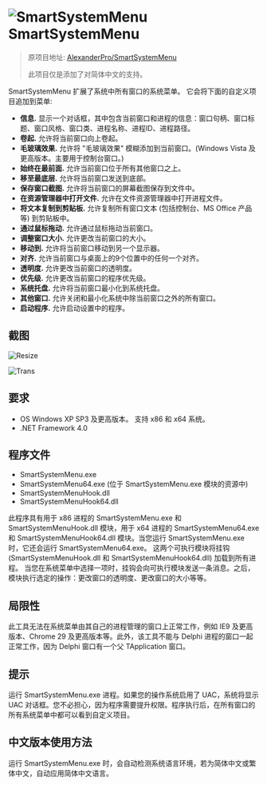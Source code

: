 ![SmartSystemMenu](https://user-images.githubusercontent.com/8102586/68280906-8e86b800-0087-11ea-9762-f9eb028bb8fe.png) SmartSystemMenu
=============

> 原项目地址: [AlexanderPro/SmartSystemMenu](https://github.com/AlexanderPro/SmartSystemMenu)
>
> 此项目仅是添加了对简体中文的支持。

SmartSystemMenu 扩展了系统中所有窗口的系统菜单。 它会将下面的自定义项目追加到菜单:

* **信息.** 显示一个对话框，其中包含当前窗口和进程的信息：窗口句柄、窗口标题、窗口风格、窗口类、进程名称、进程ID、进程路径。
* **卷起.** 允许将当前窗口向上卷起。
* **毛玻璃效果.** 允许将 "毛玻璃效果" 模糊添加到当前窗口。(Windows Vista 及更高版本。主要用于控制台窗口。)
* **始终在最前面.** 允许当前窗口位于所有其他窗口之上。
* **移至最底层.** 允许将当前窗口发送到底部。
* **保存窗口截图.** 允许将当前窗口的屏幕截图保存到文件中。
* **在资源管理器中打开文件.** 允许在文件资源管理器中打开进程文件。
* **将文本复制到剪贴板.** 允许复制所有窗口文本 (包括控制台、MS Office 产品等) 到剪贴板中。
* **通过鼠标拖动.** 允许通过鼠标拖动当前窗口。
* **调整窗口大小.** 允许更改当前窗口的大小。
* **移动到.** 允许将当前窗口移动到另一个显示器。
* **对齐.** 允许当前窗口与桌面上的9个位置中的任何一个对齐。
* **透明度.** 允许更改当前窗口的透明度。
* **优先级.** 允许更改当前窗口的程序优先级。
* **系统托盘.** 允许将当前窗口最小化到系统托盘。
* **其他窗口.** 允许关闭和最小化系统中除当前窗口之外的所有窗口。
* **启动程序.** 允许启动设置中的程序。

截图
------------------

![Resize](https://cdn.jsdelivr.net/gh/LightAPIs/PicGoImg@master/img/Resize.png)

![Trans](https://cdn.jsdelivr.net/gh/LightAPIs/PicGoImg@master/img/Trans.png)

要求
--------------------

* OS Windows XP SP3 及更高版本。 支持 x86 和 x64 系统。
* .NET Framework 4.0

程序文件
--------------------

* SmartSystemMenu.exe
* SmartSystemMenu64.exe (位于 SmartSystemMenu.exe 模块的资源中)
* SmartSystemMenuHook.dll
* SmartSystemMenuHook64.dll

此程序具有用于 x86 进程的 SmartSystemMenu.exe 和 SmartSystemMenuHook.dll 模块，用于 x64 进程的 SmartSystemMenu64.exe 和 SmartSystemMenuHook64.dll 模块。当您运行 SmartSystemMenu.exe 时，它还会运行 SmartSystemMenu64.exe。 这两个可执行模块将挂钩 (SmartSystemMenuHook.dll 和 SmartSystemMenuHook64.dll) 加载到所有进程。 当您在系统菜单中选择一项时，挂钩会向可执行模块发送一条消息。之后，模块执行选定的操作：更改窗口的透明度、更改窗口的大小等等。

局限性
--------------------

此工具无法在系统菜单由其自己的进程管理的窗口上正常工作，例如 IE9 及更高版本、Chrome 29 及更高版本等。此外，该工具不能与 Delphi 进程的窗口一起正常工作，因为 Delphi 窗口有一个父 TApplication 窗口。

提示
--------------------

运行 SmartSystemMenu.exe 进程。如果您的操作系统启用了 UAC，系统将显示 UAC 对话框。您不必担心，因为程序需要提升权限。程序执行后，在所有窗口的所有系统菜单中都可以看到自定义项目。

## 中文版本使用方法

运行 SmartSystemMenu.exe 时，会自动检测系统语言环境，若为简体中文或繁体中文，自动应用简体中文语言。

